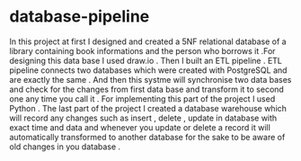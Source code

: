 # database-pipeline
In this project at first I designed and created a 5NF relational database of a library containing book informations and the person who borrows it .For designing this data base I used draw.io .
Then I built an ETL pipeline . ETL pipeline connects two databases which were created with PostgreSQL and are exactly the same . And then this systme will synchronise two data bases and check for the changes from first data base and transform it to second one any time you call it . For implementing this part of the project I used Python .
The last part of the project I created a database warehouse which will record any changes such as insert , delete , update in database with exact time and data and whenever you update or delete a record it will automatically transformed to another database for the sake to be aware of old changes in you database .
